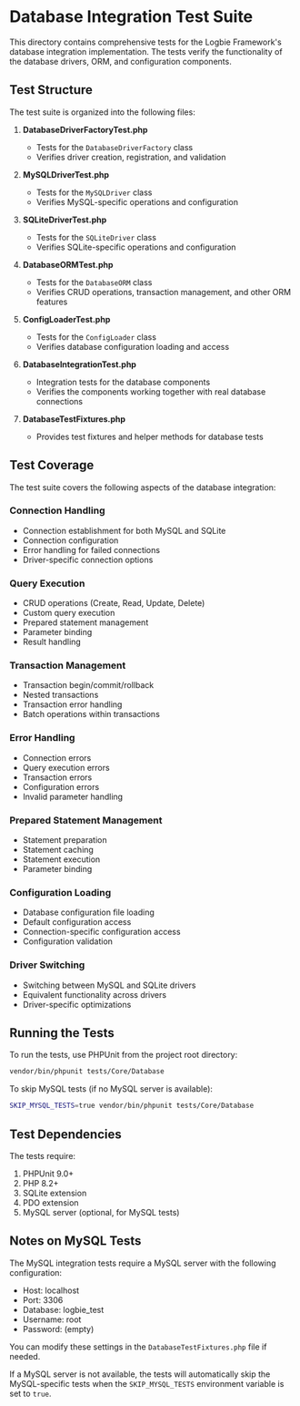 # Database Integration Test Suite

This directory contains comprehensive tests for the Logbie Framework's database integration implementation. The tests verify the functionality of the database drivers, ORM, and configuration components.

## Test Structure

The test suite is organized into the following files:

1. **DatabaseDriverFactoryTest.php**
   - Tests for the `DatabaseDriverFactory` class
   - Verifies driver creation, registration, and validation

2. **MySQLDriverTest.php**
   - Tests for the `MySQLDriver` class
   - Verifies MySQL-specific operations and configuration

3. **SQLiteDriverTest.php**
   - Tests for the `SQLiteDriver` class
   - Verifies SQLite-specific operations and configuration

4. **DatabaseORMTest.php**
   - Tests for the `DatabaseORM` class
   - Verifies CRUD operations, transaction management, and other ORM features

5. **ConfigLoaderTest.php**
   - Tests for the `ConfigLoader` class
   - Verifies database configuration loading and access

6. **DatabaseIntegrationTest.php**
   - Integration tests for the database components
   - Verifies the components working together with real database connections

7. **DatabaseTestFixtures.php**
   - Provides test fixtures and helper methods for database tests

## Test Coverage

The test suite covers the following aspects of the database integration:

### Connection Handling
- Connection establishment for both MySQL and SQLite
- Connection configuration
- Error handling for failed connections
- Driver-specific connection options

### Query Execution
- CRUD operations (Create, Read, Update, Delete)
- Custom query execution
- Prepared statement management
- Parameter binding
- Result handling

### Transaction Management
- Transaction begin/commit/rollback
- Nested transactions
- Transaction error handling
- Batch operations within transactions

### Error Handling
- Connection errors
- Query execution errors
- Transaction errors
- Configuration errors
- Invalid parameter handling

### Prepared Statement Management
- Statement preparation
- Statement caching
- Statement execution
- Parameter binding

### Configuration Loading
- Database configuration file loading
- Default configuration access
- Connection-specific configuration access
- Configuration validation

### Driver Switching
- Switching between MySQL and SQLite drivers
- Equivalent functionality across drivers
- Driver-specific optimizations

## Running the Tests

To run the tests, use PHPUnit from the project root directory:

```bash
vendor/bin/phpunit tests/Core/Database
```

To skip MySQL tests (if no MySQL server is available):

```bash
SKIP_MYSQL_TESTS=true vendor/bin/phpunit tests/Core/Database
```

## Test Dependencies

The tests require:

1. PHPUnit 9.0+
2. PHP 8.2+
3. SQLite extension
4. PDO extension
5. MySQL server (optional, for MySQL tests)

## Notes on MySQL Tests

The MySQL integration tests require a MySQL server with the following configuration:

- Host: localhost
- Port: 3306
- Database: logbie_test
- Username: root
- Password: (empty)

You can modify these settings in the `DatabaseTestFixtures.php` file if needed.

If a MySQL server is not available, the tests will automatically skip the MySQL-specific tests when the `SKIP_MYSQL_TESTS` environment variable is set to `true`.